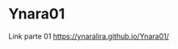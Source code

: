 # Ynara01
<span> Link parte 01 </span> <a href="https://ynaralira.github.io/Ynara01/">https://ynaralira.github.io/Ynara01/</a>
